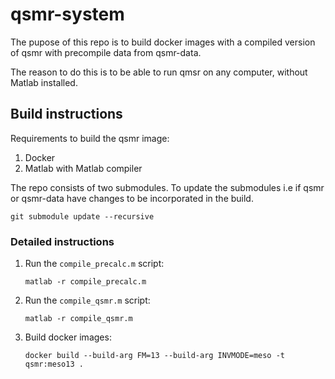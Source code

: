 # qsmr-system

The pupose of this repo is to build docker images with a compiled version of qsmr with precompile data from qsmr-data.

The reason to do this is to be able to run qmsr on any computer, without Matlab installed.

## Build instructions

Requirements to build the qsmr image:

 1. Docker
 1. Matlab with Matlab compiler

The repo consists of two submodules. To update the submodules i.e if qsmr or qsmr-data have changes to be incorporated in the build.
```
git submodule update --recursive
```

### Detailed instructions

 1. Run the `compile_precalc.m` script:
    ```
    matlab -r compile_precalc.m
    ```
 1. Run the `compile_qsmr.m` script:
    ```
    matlab -r compile_qsmr.m
    ```
 1. Build docker images:
    ```
    docker build --build-arg FM=13 --build-arg INVMODE=meso -t qsmr:meso13 .
    ```
